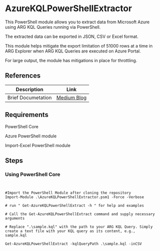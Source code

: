 # AzureKQLPowerShellExtractor

This PowerShell module allows you to extract data from Microsoft Azure using ARG KQL Queries running via PowerShell. 

The extracted data can be exported in JSON, CSV or Excel format.

This module helps mitigate the export limitation of 51000 rows at a time in ARG Explorer when ARG KQL Queries are executed on Azure Portal.

For large output, the module has mitigations in place for throttling.


## References

| Description | Link |
| ------ | ------ |
| Brief Documetation  | [Medium Blog](https://medium.com/@MTushar/extracting-large-azure-resource-graph-data-using-azurekqlpowershellextractor-d310b1601910) |

## Requirements

PowerShell Core

Azure PowerShell module

Import-Excel PowerShell module

## Steps

### Using PowerShell Core




<pre><code class="language-powershell">

#Import the PowerShell Module after cloning the repository
Import-Module .\AzureKQLPowerShellExtractor.psm1 -Force -Verbose

# run " Get-AzureKQLPowerShellExtract -h " for help and examples

# Call the Get-AzureKQLPowerShellExtract command and supply necessary arguments

# Replace ".\sample.kql" with the path to your ARG KQL Query. Simply create a text file with your KQL query as its content, e.g., sample.kql

Get-AzureKQLPowerShellExtract -kqlQueryPath .\sample.kql -inCSV


</code></pre>



